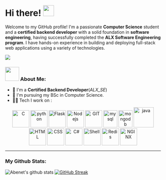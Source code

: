 # Hi there! <img src="https://github.com/TheDudeThatCode/TheDudeThatCode/blob/master/Assets/Hi.gif" width="35" />

Welcome to my GitHub profile! I'm a passionate **Computer Science** student and a **certified backend developer** with a solid foundation in **software engineering**, having successfully completed the **ALX Software Engineering program**. I have hands-on experience in building and deploying full-stack web applications using a variety of technologies.


![](https://camo.githubusercontent.com/992babdffd8c74a1502de375fbdf7e4d54773242/68747470733a2f2f6d656469612e67697068792e636f6d2f6d656469612f53576f536b4e36447854737a71494b4571762f67697068792e676966)

### <img src="https://github.com/TheDudeThatCode/TheDudeThatCode/blob/master/Assets/Developer.gif" width="45" /> About Me:
- 🏦 I'm a <b>Certified Backend Developer</b>(<i>ALX_SE</i>)
- 📝 I'm pursuing my BSc in Computer Science.
- 🧑‍💻 Tech I work on :

<p align="center">
      <img src="https://upload.wikimedia.org/wikipedia/commons/1/19/C_Logo.png" alt="C" width="55" height="55"/>
      <img src="https://www.vectorlogo.zone/logos/python/python-icon.svg" alt="python" width="55" height="55"/>
      <img src="https://www.vectorlogo.zone/logos/pocoo_flask/pocoo_flask-icon.svg" alt="Flask" width="55" height="55"/>
      <img src="https://www.vectorlogo.zone/logos/nodejs/nodejs-icon.svg" alt="Nodejs" width="55" height="55"/>
      <img src="https://www.vectorlogo.zone/logos/git-scm/git-scm-icon.svg" alt="GIT" width="55" height="55"/> 
      <img src="https://www.vectorlogo.zone/logos/mysql/mysql-icon.svg" alt="mysql" width="45" height="55"/>
      <img src="https://www.vectorlogo.zone/logos/mongodb/mongodb-icon.svg" alt="mongodb" width="45" height="55"/>
      <img src="https://www.vectorlogo.zone/logos/java/java-icon.svg" alt="java" width="65" height="65"/> 
      <img src="https://www.vectorlogo.zone/logos/w3_html5/w3_html5-icon.svg" alt="HTML" width="55" height="55"/>
      <img src="https://www.vectorlogo.zone/logos/w3_css/w3_css-icon.svg" alt="CSS" width="55" height="55"/>
      <img src="https://www.vectorlogo.zone/logos/dotnet/dotnet-icon.svg" alt="C#" width="55" height="55"/>
      <img src="https://www.vectorlogo.zone/logos/gnu_bash/gnu_bash-icon.svg" alt="Shell" width="55" height="55" />
      <img src="https://www.vectorlogo.zone/logos/redis/redis-icon.svg" alt="Redis" width="55" height="55"/>
      <img src="https://www.vectorlogo.zone/logos/nginx/nginx-icon.svg" alt="NGINX" width="55" height="55"/>
</p>


---
### My Github Stats:
![Abenet's github stats](https://github-readme-stats.vercel.app/api?username=micrq&show_icons=true&title_color=ffc857&icon_color=8ac926&text_color=daf7dc&bg_color=151515&hide=issues&count_private=true&include_all_commits=true)
[![GitHub Streak](https://github-readme-streak-stats.herokuapp.com/?user=micrq&theme=dark)](https://git.io/streak-stats)

